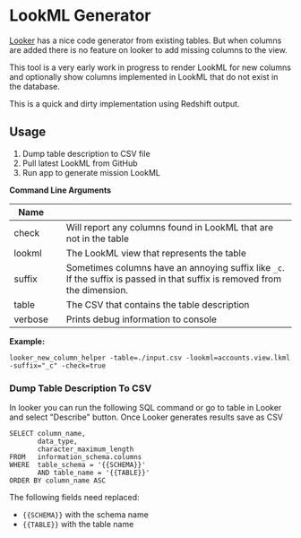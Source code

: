 # LookML Generator

[Looker](https://looker.com/) has a nice code generator from existing tables. But when columns are added there is no feature on looker to add missing columns to the view.

This tool is a very early work in progress to render LookML for new columns and optionally show columns implemented in LookML that do not exist in the database.

This is a quick and dirty implementation using Redshift output.


## Usage 

1. Dump table description to CSV file
2. Pull latest LookML from GitHub
3. Run app to generate mission LookML

**Command Line Arguments**

|Name | | |
|---|---|---|
|check | |Will report any columns found in LookML that are not in the table |
|lookml | |The LookML view that represents the table |
|suffix | |Sometimes columns have an annoying suffix like `_c`. If the suffix is passed in that suffix is removed from the dimension. |
|table | |The CSV that contains the table description |
|verbose | |Prints debug information to console |


**Example:**

`looker_new_column_helper -table=./input.csv -lookml=accounts.view.lkml -suffix="_c" -check=true`

### Dump Table Description To CSV

In looker you can run the following SQL command or go to table in Looker and select "Describe" button. Once Looker generates results save as CSV

```
SELECT column_name,
       data_type,
       character_maximum_length
FROM   information_schema.columns
WHERE  table_schema = '{{SCHEMA}}'
       AND table_name = '{{TABLE}}'
ORDER BY column_name ASC

```

The following fields need replaced:

* `{{SCHEMA}}` with the schema name
* `{{TABLE}}` with the table name


